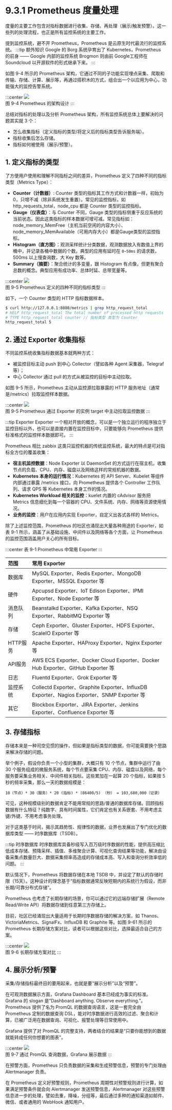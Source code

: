 # 9.3.1 Prometheus 度量处理

度量的主要工作包含对指标数据进行收集、存储、再处理（展示/触发预警）。这一些列的处理流程，也正是所有监控系统的主要工作。

提到监控系统，避不开 Prometheus，Prometheus 是云原生时代最流行的监控系统。
:::tip 额外知识
Google 的 Borg 系统孕育出了 Kubernetes，Prometheus 的前身 —— Google 内部的监控系统 Brogmon 则由前 Google工程师在 Soundcloud 以开源软件的形式继承下来。
:::

如图 9-4 所示的 Prometheus 架构，它通过不同的子功能实现埋点采集、爬取和传输、存储、计算、展示等，再通过搭积木的方式，组合出一个以应用为中心，功能强大的监控告警系统。

:::center
  ![](../assets/prometheus-arch.png)<br/>
  图 9-4 Prometheus 的架构设计
:::

总结对指标的处理以及分析 Prometheus 架构，所有监控系统总体上要解决的问题其实就 3 个：

- 怎么收集指标（定义指标的类型/将定义后的指标类型告诉服务端）。
- 指标收集后怎么存储。
- 指标如何被使用（展示/预警）。

## 1. 定义指标的类型

了方便用户使用和理解不同指标之间的差异，Prometheus 定义了四种不同的指标类型（Metrics Type）：

- **Counter（计数器）**: Counter 类型的指标其工作方式和计数器一样，初始为 0，只增不减（除非系统发生重置）。常见的监控指标，如 http_requests_total，node_cpu 都是 Counter 类型的监控指标。
- **Gauge（仪表盘）**：与 Counter 不同，Gauge 类型的指标侧重于反应系统的当前状态。因此这类指标的样本数据可增可减。常见指标如：node_memory_MemFree（主机当前空闲的内容大小）、node_memory_MemAvailable（可用内存大小）都是Gauge类型的监控指标。
- **Histogram（直方图）**：观测采样统计分类数据，观测数据放入有数值上界的桶中，并记录各桶中数据的个数。典型的应用有延时在 `0~50ms` 的请求数，500ms 以上慢查询数，大 Key 数等。
- **Summary（摘要）**：聚合统计的多变量，跟 Histogram 有点像，但更有聚合总数的概念。典型应用有成功率、总体时延、总带宽量等。

:::center
  ![](../assets/four-metrics-type.png)<br/>
  图 9-5 Prometheus 定义的四种不同的指标类型
:::

如下，一个 Counter 类型的 HTTP 指标数据样本。
```bash
$ curl http://127.0.0.1:8080/metrics | grep http_request_total
# HELP http_request_total The total number of processed http requests
# TYPE http_request_total counter // 指标类型 类型为 Counter
http_request_total 5
```

## 2. 通过 Exporter 收集指标

不同监控系统收集指标数据基本就两种方式：

- 被监控目标主动 push 到中心 Collector（譬如各种 Agent 采集器，Telegraf 等）；
- 中心 Collector 通过 pull 的方式从被监控的目标中主动拉取。

如图 9-5 所示，Prometheus 主动从监控源拉取暴露的 HTTP 服务地址（通常是/metrics）拉取监控样本数据。

:::center
  ![](../assets/prometheus-exporter.png)<br/>
  图 9-5 Prometheus 通过 Exporter 的实例 target 中主动拉取监控数据
:::

:::tip Exporter
Exporter 一个相对开放的概念，可以是一个独立运行的程序独立于监控目标以外，也可以是直接内置在监控目标中，只要能够向 Prometheus 提供标准格式的监控样本数据即可。
:::

Prometheus 相比 zabbix 这类只监控机器的传统监控系统，最大的特点是可对指标全方位的覆盖收集：

- **宿主机监控数据**：Node Exporter 以 DaemonSet 的方式运行在宿主机，收集节点的负载、CPU、内存、磁盘以及网络这样的常规机器的数据。
- **Kubernetes 本身的运行情况**：Kubernetes 的 API Server、Kubelet 等组件内部通过暴露 /metrics 接口，向 Prometheus 提供各个 Controller 工作队列、请求 QPS 等 Kubernetes 本身工作的情况。
- **Kubernetes Workload 相关的监控**：kuelet 内置的 cAdvisor 服务把 Metrics 信息细化到每一个容器的 CPU、文件系统、内存、网络等资源使用情况。
- **业务的监控**：用户在应用内实现 Exporter，自定义出各式各样的 Metrics。

除了上述监控范围，Prometheus 的社区也涌现出大量各种用途的 Exporter，如表 9-1 所示，涵盖了从基础设施、中间件以及网络等各个方面，让 Prometheus 的监控范围涵盖用户关心的所有目标。

:::center
表 9-1 Prometheus 中常用 Exporter
:::

| 范围 | 常用 Exporter |
|:--|:--|
 | 数据库 |  MySQL Exporter、Redis Exporter、MongoDB Exporter、MSSQL Exporter 等 | 
 | 硬件 | Apcupsd Exporter、IoT Edison Exporter、IPMI Exporter、Node Exporter 等 | 
 | 消息队列 |  Beanstalkd Exporter、Kafka Exporter、NSQ Exporter、RabbitMQ Exporter 等 |
 | 存储 | Ceph Exporter、Gluster Exporter、HDFS Exporter、ScaleIO Exporter 等 | 
 | HTTP服务 | Apache Exporter、HAProxy Exporter、Nginx Exporter 等 |
 | API服务 | AWS ECS Exporter、Docker Cloud Exporter、Docker Hub Exporter、GitHub Exporter 等 | 
 | 日志 | Fluentd Exporter、Grok Exporter 等 | 
 | 监控系统 |  Collectd Exporter、Graphite Exporter、InfluxDB Exporter、Nagios Exporter、SNMP Exporter 等 |
 | 其它 | Blockbox Exporter、JIRA Exporter、Jenkins Exporter、Confluence Exporter 等|


## 3. 存储指标

存储本来是一种司空见惯的操作，但如果是指标类型的数据，你可能需要换个思路来解决存储的问题。

举个例子，假设你负责一个小型的集群，大概只有 10 个节点，集群中运行了由 30 个服务组成的微服务系统，每个节点要采集 CPU、内存、磁盘以及网络，每个服务要采集业务相关、中间件相关指标。这些累加在一起算 20 个指标，如果按 5 秒的频率采集，那么一天的数据规模是：

```
10（节点）* 30（服务）* 20 (指标) * (86400/5) （秒） = 103,680,000（记录）
```

可见，这种规模级别的数据肯定不能用常规的思路/普通的数据库存储。回顾指标数据有什么特征？纯数字、具有时间属性，它们肯定也有关系嵌套、不用考虑主键/外键、不用考虑事务处理。

对于这类基于时间，揭示其趋势性、规律性的数据，业界也发展出了专门优化的数据库类型 —— 时序数据库（TSDB）。

:::tip 时序数据库
时序数据库具备秒级写入百万级时序数据的性能，提供高压缩比低成本存储、预降采样、插值、多维聚合计算、可视化查询结果等功能，解决由设备采集点数量巨大、数据采集频率高造成的存储成本高、写入和查询分析效率低的问题。
:::

默认情况下，Prometheus 将数据存储在本地 TSDB 中，并设定了默认的存储时限（15天）。这种设计的理念基于“指标数据通常反映短期内的系统行为假设，而非长期/可靠分布式存储”。

Prometheus 也考虑了长期存储的场景，你可以通过它的远端存储扩展（Remote Read/Write API）将数据存储到任意第三方存储上。

目前，社区已经涌现出大量适用于长期时序数据存储的解决方案，如 Thanos、VictoriaMetrics、SignalFx、InfluxDB 和 Graphite 等。如图 9-61 所示的 Prometheus 长期存储方案对比，读者可以根据这些对比，选择最适合自己的方案。

:::center
  ![](../assets/prometheus-storage.jpeg)<br/>
  图 9-6 长期存储方案对比
:::

## 4. 展示分析/预警

采集/存储指标最终目的要用起来，也就是要“展示分析”以及“预警”。

在可观测数据展示方面，Grafana Dashboard 基本已经成为事实的标准。Grafana 的 slogan 是“Dashboard anything. Observe everything.”。Prometheus 提供了名为 PromQL 的数据查询语言，这是一套完全由 Prometheus 定制的数据查询 DSL，能对时序数据进行高效的过滤、聚合和计算，已被广泛用在数据查询、可视化、报警处理等日常使用中。

Grafana 提供了对 PromQL 的完整支持，两者结合的结果是“只要你能想到的数据就能转成任何你想要的图表”。

:::center
  ![](../assets/grafana-dashboard-english.png)<br/>
  图 9-7 通过 PromQL 查询数据，Grafana 展示数据
:::

在预警方面，Prometheus 只负责数据的采集和生成预警信息，预警的专门处理由 Alertmanager 负责。

在 Prometheus 定义好预警规则，Prometheus 周期性对预警规则进行计算，如果满足预警条件就会向 Alertmanager 发送预警信息，Alertmanager 对这些预警信息进一步的处理，譬如去重，降噪，分组等，最后通过多种的通知渠道如邮件、微信、或者通用的 WebHook 通知用户。
